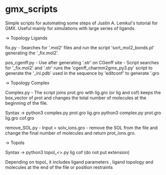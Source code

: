 # gmx_scripts
Simple scripts for automating some steps of Justin A. Lemkul's tutorial for GMX. Useful mainly for simulations with large series of ligands.

-> Topology Ligands

fix.py - Searches for '.mol2' files and run the script 'sort_mol2_bonds.pl' generating the '_fix.mol2'.

pos_cgenff.py - Use after generating '.str' on CGenff site - Script searches for '_fix.mol2' and '.str' runs the 'cgenff_charmm2gmx_py3.py' script to generate the '_ini.pdb' used in the sequence by 'editconf' to generate '.gro


-> Topology Complex 

Complex.py - The script joins prot.gro with lig.gro (or lig and cof) keeps the box_vector of prot and changes the total number of molecules at the beginning of the file.

Syntax -> python3 complex.py prot.gro lig.gro
          python3 complex.py prot.gro lig.gro cof.gro

remove_SOL.py - Input = solv_ions.gro - remove the SOL from the file and change the final number of molecules and return prot_ions.gro.



-> Topols

Syntax -> python3 topol_<>.py lig cof
(do not put extension)

Depending on topol_ it includes ligand parameters , ligand topology and molecules at the end of the file or position restraints 

